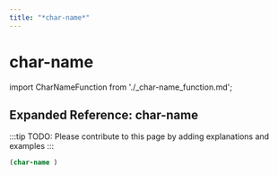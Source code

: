 ```yaml
---
title: "*char-name*"
---
```


# char-name

import CharNameFunction from './_char-name_function.md';

<CharNameFunction />

## Expanded Reference: char-name

:::tip
TODO: Please contribute to this page by adding explanations and examples
:::

```lisp
(char-name )
```
